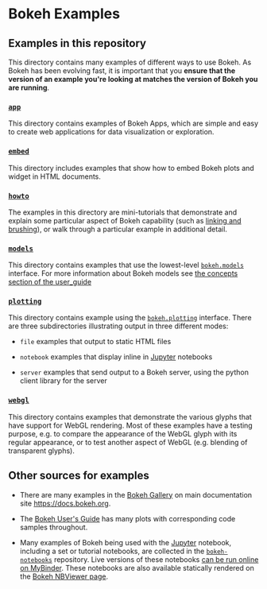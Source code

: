 # Bokeh Examples

## Examples in this repository

This directory contains many examples of different ways to use Bokeh. As Bokeh has been evolving
fast, it is important that you **ensure that the version of an example you're looking at matches
the version of Bokeh you are running**.

### [`app`](app/)

This directory contains examples of Bokeh Apps, which are simple and easy to create web applications for data visualization or exploration.

### [`embed`](embed/)

This directory includes examples that show how to embed Bokeh plots and widget in HTML documents.

### [`howto`](howto/)

The examples in this directory are mini-tutorials that demonstrate and explain
some  particular aspect of Bokeh capability (such as [linking and
brushing](http://www.infovis-wiki.net/index.php?title=Linking_and_Brushing)),
or walk through a particular example in additional detail.

### [`models`](models/)

This directory contains examples that use the lowest-level
[`bokeh.models`](https://docs.bokeh.org/en/latest/docs/reference/models.html)
interface. For more information about Bokeh models see [the concepts section of
the user_guide](https://docs.bokeh.org/en/latest/docs/user_guide/concepts.html)

### [`plotting`](plotting/)

This directory contains example using the
[`bokeh.plotting`](https://docs.bokeh.org/en/latest/docs/user_guide/plotting.html)
interface. There are three subdirectories illustrating output in three
different modes:

* `file` examples that output to static HTML files

* `notebook` examples that display inline in [Jupyter](http://jupyter.org) notebooks

* `server` examples that send output to a Bokeh server, using the python client library for the server

### [`webgl`](webgl/)

This directory contains examples that demonstrate the various glyphs that have
support for WebGL rendering. Most of these examples have a testing purpose, e.g.
to compare the appearance of the WebGL glyph with its regular appearance, or to
test another aspect of WebGL (e.g. blending of transparent glyphs).


## Other sources for examples

* There are many examples in the [Bokeh Gallery](https://docs.bokeh.org/en/latest/docs/gallery.html) on main documentation site https://docs.bokeh.org.

* The [Bokeh User's Guide](https://docs.bokeh.org/en/latest/docs/user_guide.html) has many plots with corresponding code samples throughout.

* Many examples of Bokeh being used with the [Jupyter](http://jupyter.org) notebook, including a set or tutorial notebooks, are collected in the [`bokeh-notebooks`](https://github.com/bokeh/bokeh-notebooks) repository. Live versions of these notebooks [can be run online on MyBinder](https://mybinder.org/v2/gh/bokeh/bokeh-notebooks/master?filepath=tutorial%2F00%20-%20Introduction%20and%20Setup.ipynb). These notebooks are also available statically rendered on the [Bokeh NBViewer page](http://nbviewer.jupyter.org/github/bokeh/bokeh-notebooks/blob/master/index.ipynb).
